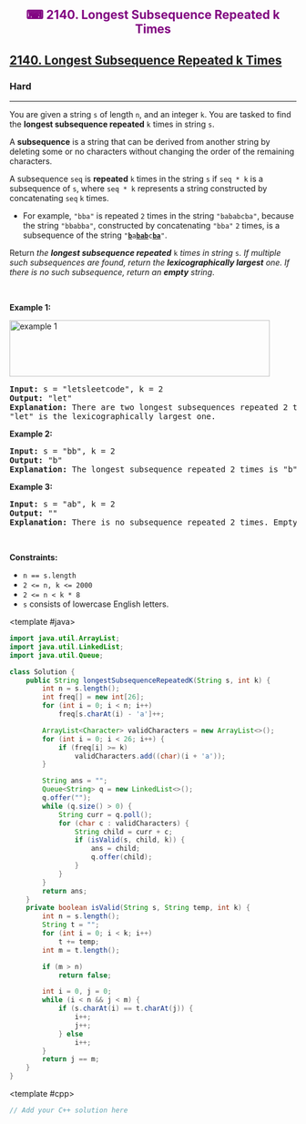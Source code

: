 <div align = "center">
<h style = "margin-bottom: 0px; margin-top: 0px; color : purple;" align = "center" class = "header">

## ⌨ 2140. Longest Subsequence Repeated k Times

</h>
</div>

<h2><a href="https://leetcode.com/problems/longest-subsequence-repeated-k-times" target = "_blank">2140. Longest Subsequence Repeated k Times</a></h2><h3>Hard</h3><hr><p>You are given a string <code>s</code> of length <code>n</code>, and an integer <code>k</code>. You are tasked to find the <strong>longest subsequence repeated</strong> <code>k</code> times in string <code>s</code>.</p>

<p>A <strong>subsequence</strong> is a string that can be derived from another string by deleting some or no characters without changing the order of the remaining characters.</p>

<p>A subsequence <code>seq</code> is <strong>repeated</strong> <code>k</code> times in the string <code>s</code> if <code>seq * k</code> is a subsequence of <code>s</code>, where <code>seq * k</code> represents a string constructed by concatenating <code>seq</code> <code>k</code> times.</p>

<ul>
	<li>For example, <code>&quot;bba&quot;</code> is repeated <code>2</code> times in the string <code>&quot;bababcba&quot;</code>, because the string <code>&quot;bbabba&quot;</code>, constructed by concatenating <code>&quot;bba&quot;</code> <code>2</code> times, is a subsequence of the string <code>&quot;<strong><u>b</u></strong>a<strong><u>bab</u></strong>c<strong><u>ba</u></strong>&quot;</code>.</li>
</ul>

<p>Return <em>the <strong>longest subsequence repeated</strong> </em><code>k</code><em> times in string </em><code>s</code><em>. If multiple such subsequences are found, return the <strong>lexicographically largest</strong> one. If there is no such subsequence, return an <strong>empty</strong> string</em>.</p>

<p>&nbsp;</p>
<p><strong class="example">Example 1:</strong></p>
<img alt="example 1" src="https://assets.leetcode.com/uploads/2021/08/30/longest-subsequence-repeat-k-times.png" style="width: 457px; height: 99px;" />
<pre>
<strong>Input:</strong> s = &quot;letsleetcode&quot;, k = 2
<strong>Output:</strong> &quot;let&quot;
<strong>Explanation:</strong> There are two longest subsequences repeated 2 times: &quot;let&quot; and &quot;ete&quot;.
&quot;let&quot; is the lexicographically largest one.
</pre>

<p><strong class="example">Example 2:</strong></p>

<pre>
<strong>Input:</strong> s = &quot;bb&quot;, k = 2
<strong>Output:</strong> &quot;b&quot;
<strong>Explanation:</strong> The longest subsequence repeated 2 times is &quot;b&quot;.
</pre>

<p><strong class="example">Example 3:</strong></p>

<pre>
<strong>Input:</strong> s = &quot;ab&quot;, k = 2
<strong>Output:</strong> &quot;&quot;
<strong>Explanation:</strong> There is no subsequence repeated 2 times. Empty string is returned.
</pre>

<p>&nbsp;</p>
<p><strong>Constraints:</strong></p>

<ul>
	<li><code>n == s.length</code></li>
	<li><code>2 &lt;= n, k &lt;= 2000</code></li>
	<li><code>2 &lt;= n &lt; k * 8</code></li>
	<li><code>s</code> consists of lowercase English letters.</li>
</ul>

<CodeTabs :languages="[ { name: 'C++', slot: 'cpp' }, { name: 'Java', slot: 'java' } ]">

<template #java>

```java
import java.util.ArrayList;
import java.util.LinkedList;
import java.util.Queue;

class Solution {
    public String longestSubsequenceRepeatedK(String s, int k) {
        int n = s.length();
        int freq[] = new int[26];
        for (int i = 0; i < n; i++)
            freq[s.charAt(i) - 'a']++;

        ArrayList<Character> validCharacters = new ArrayList<>();
        for (int i = 0; i < 26; i++) {
            if (freq[i] >= k)
                validCharacters.add((char)(i + 'a'));
        }

        String ans = "";
        Queue<String> q = new LinkedList<>();
        q.offer("");
        while (q.size() > 0) {
            String curr = q.poll();
            for (char c : validCharacters) {
                String child = curr + c;
                if (isValid(s, child, k)) {
                    ans = child;
                    q.offer(child);
                }
            }
        }
        return ans;
    }
    private boolean isValid(String s, String temp, int k) {
        int n = s.length();
        String t = "";
        for (int i = 0; i < k; i++)
            t += temp;
        int m = t.length();

        if (m > n)
            return false;

        int i = 0, j = 0;
        while (i < n && j < m) {
            if (s.charAt(i) == t.charAt(j)) {
                i++;
                j++;
            } else
                i++;
        }
        return j == m;
    }
}
```

</template>

<template #cpp>

```cpp
// Add your C++ solution here
```

</template>

</CodeTabs>
